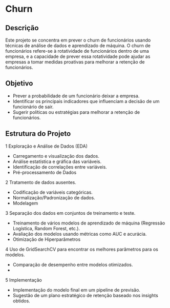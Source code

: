# Churn

## Descrição

Este projeto se concentra em prever o churn de funcionários usando técnicas de análise de dados e aprendizado de máquina. O churn de funcionários refere-se à rotatividade de funcionários dentro de uma empresa, e a capacidade de prever essa rotatividade pode ajudar as empresas a tomar medidas proativas para melhorar a retenção de funcionários.

## Objetivo

 * Prever a probabilidade de um funcionário deixar a empresa.
 * Identificar os principais indicadores que influenciam a decisão de um funcionário de sair.
 * Sugerir políticas ou estratégias para melhorar a retenção de funcionários.

##  Estrutura do Projeto
1 Exploração e Análise de Dados (EDA)

 * Carregamento e visualização dos dados.
 * Análise estatística e gráfica das variáveis.
 * Identificação de correlações entre variáveis.
 * Pré-processamento de Dados

2 Tratamento de dados ausentes.
 * Codificação de variáveis categóricas.
 * Normalização/Padronização de dados.
 * Modelagem

3 Separação dos dados em conjuntos de treinamento e teste.
 * Treinamento de vários modelos de aprendizado de máquina (Regressão Logística, Random Forest, etc.).
 * Avaliação dos modelos usando métricas como AUC e acurácia.
 * Otimização de Hiperparâmetros

4 Uso de GridSearchCV para encontrar os melhores parâmetros para os modelos.
 * Comparação de desempenho entre modelos otimizados.
 * 
5 Implementação
 * Implementação do modelo final em um pipeline de previsão.
 * Sugestão de um plano estratégico de retenção baseado nos insights obtidos.

